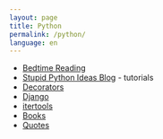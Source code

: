 ```yaml
---
layout: page
title: Python
permalink: /python/
language: en
---
```


* [Bedtime Reading](bedtime)
* [Stupid Python Ideas Blog][stupid] - tutorials
* [Decorators](decorators)
* [Django](django)
* [itertools](itertools)
* [Books](learningpython5ed)
* [Quotes](quotes)


[stupid]: http://stupidpythonideas.blogspot.com/search/label/tutorial
